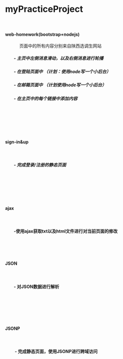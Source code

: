 # myPracticeProject
&emsp;

#### web-homework(bootstrap+nodejs)
&emsp;
&emsp;&emsp;页面中的所有内容分别来自陕西选调生网站

##### &emsp;&emsp;- 主页中左侧消息滑动，以及右侧消息进行轮播

##### &emsp;&emsp;- 在登陆页面中 （计划：使用node写一个小后台）

##### &emsp;&emsp;- 在邮箱页面中 （计划使用node写一个小后台）

##### &emsp;&emsp;- 在主页中的每个链接中添加内容

&emsp;&emsp;

&emsp;&emsp;

&emsp;&emsp;


#### sign-in&up

&emsp;&emsp;

##### &emsp;&emsp;- 完成登录/注册的静态页面

&emsp;&emsp;

&emsp;&emsp;

&emsp;&emsp;

#### ajax

&emsp;&emsp;

#### &emsp;&emsp;-使用ajax获取txt以及html文件进行对当前页面的修改

&emsp;&emsp;

&emsp;&emsp;

#### JSON

&emsp;&emsp;

#### &emsp;&emsp;- 对JSON数据进行解析

&emsp;&emsp;

&emsp;&emsp;

&emsp;&emsp;

#### JSONP

&emsp;&emsp;

#### &emsp;&emsp; - 完成静态页面，使用JSONP进行跨域访问